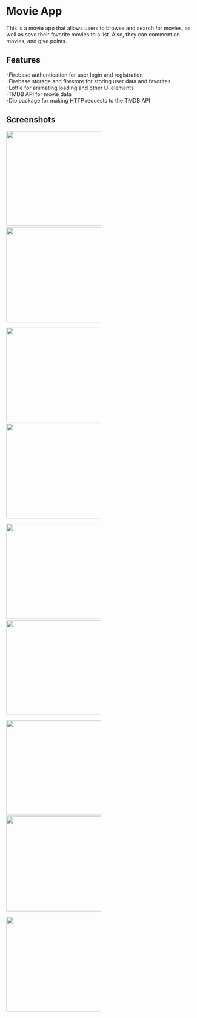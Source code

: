 # Movie App

This is a movie app that allows users to browse and search for movies, as well as save their favorite movies to a list. Also, they can comment on movies, and give points.

## Features

-Firebase authentication for user login and registration  
-Firebase storage and firestore for storing user data and favorites  
-Lottie for animating loading and other UI elements  
-TMDB API for movie data  
-Dio package for making HTTP requests to the TMDB API   


## Screenshots




<img src="https://user-images.githubusercontent.com/113512628/206766674-be19490a-5316-4d6b-adee-bdbbb4d3727c.png" width="250" style="display: inline-block;">&nbsp;&nbsp;&nbsp;&nbsp;&nbsp;&nbsp;<img src="https://user-images.githubusercontent.com/113512628/206766892-e7f6190d-7150-49ff-acf8-efc34d33b182.png" width="250" style="display: inline-block;">


<img src="https://user-images.githubusercontent.com/113512628/206766905-eb48421f-b6eb-4c91-af68-4ee94378276c.png" width="250" style="display: inline-block;">&nbsp;&nbsp;&nbsp;&nbsp;&nbsp;&nbsp;<img src="https://user-images.githubusercontent.com/113512628/206766928-0a2519b3-7834-49fd-b47d-db90133d3cb8.png" width="250" style="display: inline-block;">


<img src="https://user-images.githubusercontent.com/113512628/206767182-e5925439-e916-41f9-8401-d3400ff50c3c.png" width="250" style="display: inline-block;">&nbsp;&nbsp;&nbsp;&nbsp;&nbsp;&nbsp;<img src="https://user-images.githubusercontent.com/113512628/206767041-417cbf5d-865c-41a3-a97b-d149a4987dbc.png" width="250" style="display: inline-block;">


<img src="https://user-images.githubusercontent.com/113512628/206767064-961f7066-2028-427e-b0fe-b71c3ed47dc9.png" width="250" style="display: inline-block;">&nbsp;&nbsp;&nbsp;&nbsp;&nbsp;&nbsp;<img src="https://user-images.githubusercontent.com/113512628/206767089-fd6de4dd-2210-48f7-a5f2-ed1208752366.png" width="250" style="display: inline-block;">


<img src="https://user-images.githubusercontent.com/113512628/206767140-24259db0-fcc9-4395-ab87-a5bcff34f7ea.png" width="250" style="display: inline-block;">










